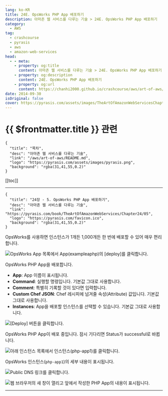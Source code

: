 ```yaml
---
lang: ko-KR
title: 24E. OpsWorks PHP App 배포하기
description: 아마존 웹 서비스를 다루는 기술 > 24E. OpsWorks PHP App 배포하기
category:
  - AWS
tag: 
  - crashcourse
  - pyrasis
  - aws 
  - amazon-web-services
head:
  - - meta:
    - property: og:title
      content: 아마존 웹 서비스를 다루는 기술 > 24E. OpsWorks PHP App 배포하기
    - property: og:description
      content: 24E. OpsWorks PHP App 배포하기
    - property: og:url
      content: https://chanhi2000.github.io/crashcourse/aws/art-of-aws/24E.html
date: 2014-09-30
isOriginal: false
cover: https://pyrasis.com/assets/images/TheArtOfAmazonWebServicesChapter24/21_.png
---
```


# {{ $frontmatter.title }} 관련

```component VPCard
{
  "title": "목차",
  "desc": "아마존 웹 서비스를 다루는 기술",
  "link": "/aws/art-of-aws/README.md",
  "logo": "https://pyrasis.com/assets/images/pyrasis.png",
  "background": "rgba(31,41,55,0.2)"
}
```

[[toc]]

---

```component VPCard
{
  "title": "24장 - 5. OpsWorks PHP App 배포하기",
  "desc": "아마존 웹 서비스를 다루는 기술",
  "link": "https://pyrasis.com/book/TheArtOfAmazonWebServices/Chapter24/05",
  "logo": "https://pyrasis.com/favicon.ico",
  "background": "rgba(31,41,55,0.2)"
}
```

OpsWorks를 사용하면 인스턴스가 1개든 1,000개든 한 번에 배포할 수 있어 매우 편리합니다. 

![OpsWorks App 목록에서 App(`exampleaphp`)의 <FontIcon icon="iconfont icon-select"/>`[deploy]`를 클릭합니다.](https://pyrasis.com/assets/images/TheArtOfAmazonWebServicesChapter24/21_.png)

OpsWorks PHP App을 배포합니다.

- **App**: App 이름이 표시됩니다.
- **Command**: 실행할 명령입니다. 기본값 그대로 사용합니다.
- **Comment**: 특별히 기록할 것이 있다면 입력합니다.
- **Custom Chef JSON**: Chef 레시피에 넘겨줄 속성(Attribute) 값입니다. 기본값 그대로 사용합니다.
- **Instances**: App을 배포할 인스턴스를 선택할 수 있습니다. 기본값 그대로 사용합니다.

![<FontIcon icon="iconfont icon-select"/>`[Deploy]` 버튼을 클릭합니다.](https://pyrasis.com/assets/images/TheArtOfAmazonWebServicesChapter24/22_.png)

OpsWorks PHP App이 배포 중입니다. 잠시 기다리면 Status가 successful로 바뀝니다.

![아래 인스턴스 목록에서 인스턴스(`php-app1`)를 클릭합니다.](https://pyrasis.com/assets/images/TheArtOfAmazonWebServicesChapter24/23_.png)

OpsWorks 인스턴스(`php-app1`)의 세부 내용이 표시됩니다.

![Public DNS 링크를 클릭합니다.](https://pyrasis.com/assets/images/TheArtOfAmazonWebServicesChapter24/24_.png)

![웹 브라우저의 새 창이 열리고 앞에서 작성한 PHP App의 내용이 표시됩니다.](https://pyrasis.com/assets/images/TheArtOfAmazonWebServicesChapter24/25_.png)

---

<TagLinks />